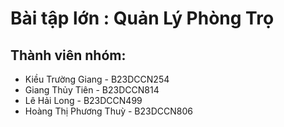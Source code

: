 # Bài tập lớn : Quản Lý Phòng Trọ
## Thành viên nhóm:
- Kiều Trường Giang - B23DCCN254
- Giang Thủy Tiên - B23DCCN814
- Lê Hải Long - B23DCCN499
- Hoàng Thị Phương Thuỳ - B23DCCN806